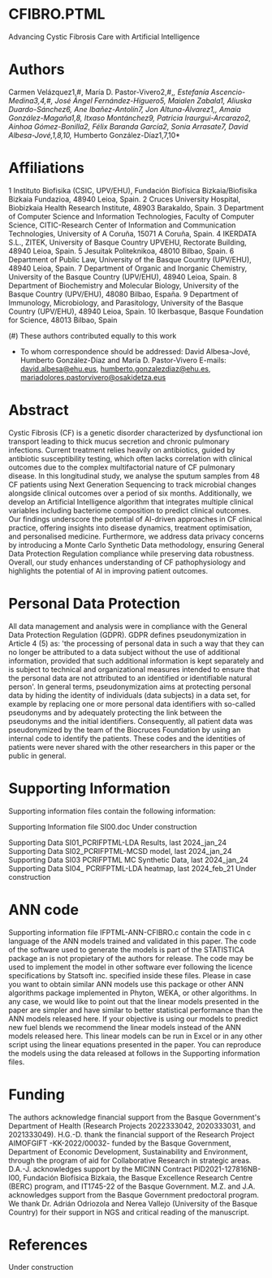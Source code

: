 # CFIBRO.PTML
Advancing Cystic Fibrosis Care with Artificial Intelligence


# Authors
Carmen Velázquez1,#, María D. Pastor-Vivero2,#,*, Estefanía Ascencio-Medina3,4,#, 
José Ángel Fernández-Higuero5, Maialen Zabala1, Aliuska Duardo-Sánchez6, Ane Ibañez-Antolín7, Jon Altuna-Álvarez1,, Amaia González-Magaña1,8, Itxaso Montánchez9, Patricia Iraurgui-Arcarazo2, Ainhoa Gómez-Bonilla2, Félix Baranda García2, Sonia Arrasate7, David Albesa-Jové,1,8,10,* Humberto González-Díaz1,7,10*



# Affiliations
1 Instituto Biofisika (CSIC, UPV/EHU), Fundación Biofísica Bizkaia/Biofisika Bizkaia Fundazioa, 48940 Leioa, Spain.
2 Cruces University Hospital, Biobizkaia Health Research Institute, 48903 Barakaldo, Spain.
3 Department of Computer Science and Information Technologies, Faculty of Computer Science, CITIC-Research Center of Information and Communication Technologies, University of A Coruña, 15071 A Coruña, Spain.
4 IKERDATA S.L., ZITEK, University of Basque Country UPVEHU, Rectorate Building, 48940 Leioa, Spain.
5 Jesuitak Politeknikoa, 48010 Bilbao, Spain.
6 Department of Public Law, University of the Basque Country (UPV/EHU), 48940 Leioa, Spain.
7 Department of Organic and Inorganic Chemistry, University of the Basque Country (UPV/EHU), 48940 Leioa, Spain.
8 Department of Biochemistry and Molecular Biology, University of the Basque Country (UPV/EHU), 48080 Bilbao, España.
9 Department of Immunology, Microbiology, and Parasitology, University of the Basque Country (UPV/EHU), 48940 Leioa, Spain. 
10 Ikerbasque, Basque Foundation for Science, 48013 Bilbao, Spain

(#) These authors contributed equally to this work
* To whom correspondence should be addressed: David Albesa-Jové, Humberto González-Díaz and María D. Pastor-Vivero
E-mails: 
david.albesa@ehu.eus, 
humberto.gonzalezdiaz@ehu.es, 
mariadolores.pastorvivero@osakidetza.eus 

# Abstract
Cystic Fibrosis (CF) is a genetic disorder characterized by dysfunctional ion transport leading to thick mucus secretion and chronic pulmonary infections. Current treatment relies heavily on antibiotics, guided by antibiotic susceptibility testing, which often lacks correlation with clinical outcomes due to the complex multifactorial nature of CF pulmonary disease. In this longitudinal study, we analyse the sputum samples from 48 CF patients using Next Generation Sequencing to track microbial changes alongside clinical outcomes over a period of six months. Additionally, we develop an Artificial Intelligence algorithm that integrates multiple clinical variables including bacteriome composition to predict clinical outcomes. Our findings underscore the potential of AI-driven approaches in CF clinical practice, offering insights into disease dynamics, treatment optimisation, and personalised medicine. Furthermore, we address data privacy concerns by introducing a Monte Carlo Synthetic Data methodology, ensuring General Data Protection Regulation compliance while preserving data robustness. Overall, our study enhances understanding of CF pathophysiology and highlights the potential of AI in improving patient outcomes.



# Personal Data Protection

All data management and analysis were in compliance with the General Data Protection Regulation (GDPR). GDPR defines pseudonymization in Article 4 (5) as: 'the processing of personal data in such a way that they can no longer be attributed to a data subject without the use of additional information, provided that such additional information is kept separately and is subject to technical and organizational measures intended to ensure that the personal data are not attributed to an identified or identifiable natural person'. In general terms, pseudonymization aims at protecting personal data by hiding the identity of individuals (data subjects) in a data set, for example by replacing one or more personal data identifiers with so-called pseudonyms and by adequately protecting the link between the pseudonyms and the initial identifiers. Consequently, all patient data was pseudonymized by the team of the Biocruces Foundation by using an internal code to identify the patients. These codes and the identities of patients were never shared with the other researchers in this paper or the public in general. 

# Supporting Information
Supporting information files contain the following information:

Supporting Information file SI00.doc
Under construction

Supporting Data SI01_PCRIFPTML-LDA Results, last 2024_jan_24
Supporting Data SI02_PCRIFPTML-MCSD model, last 2024_jan_24
Supporting Data SI03 PCRIFPTML MC Synthetic Data, last 2024_jan_24
Supporting Data SI04_ PCRIFPTML-LDA heatmap, last 2024_feb_21
Under construction

# ANN code
Supporting information file IFPTML-ANN-CFIBRO.c contain the code in c language of the ANN models trained and validated in this paper. The code of the software used to generate the models is part of the STATISTICA package an is not propietary of the authors for release. The code may be used to implement the model in other software ever following the licence specifications by Statsoft inc. specified inside these files. Please in case you want to obtain similar ANN models use this package or other ANN algorithms package implemented in Phyton, WEKA, or other algorithms. In any case, we would like to point out that the linear models presented in the paper are simpler and have similar to better statistical performance than the ANN models released here. If your objective is using our models to predict new fuel blends we recommend the linear models instead of the ANN models released here. This linear models can be run in Excel or in any other script using the linear equations presented in the paper. You can reproduce the models using the data released at follows in the Supporting information files.

# Funding
The authors acknowledge financial support from the Basque Government's Department of Health (Research Projects 2022333042, 2020333031, and 2021333049). H.G.-D. thank the financial support of the Research Project AIMOFGIFT -KK-2022/00032- funded by the Basque Government, Department of Economic Development, Sustainability and Environment, through the program of aid for Collaborative Research in strategic areas. D.A.-J. acknowledges support by the MICINN Contract PID2021-127816NB-I00, Fundación Biofísica Bizkaia, the Basque Excellence Research Centre (BERC) program, and IT1745-22 of the Basque Government. M.Z. and J.A. acknowledges support from the Basque Government predoctoral program. We thank Dr. Adrián Odriozola and Nerea Vallejo (University of the Basque Country) for their support in NGS and critical reading of the manuscript.

# References
Under construction


